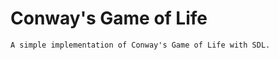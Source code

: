 Conway's Game of Life
=====================

	A simple implementation of Conway's Game of Life with SDL.